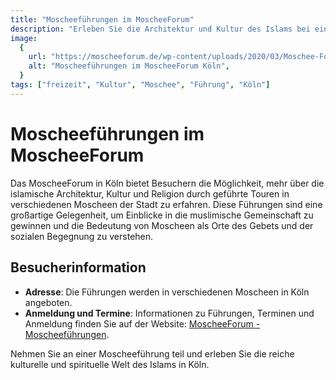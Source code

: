 ```yaml
---
title: "Moscheeführungen im MoscheeForum"
description: "Erleben Sie die Architektur und Kultur des Islams bei einer Führung durch die Moscheen Kölns"
image:
  {
    url: "https://moscheeforum.de/wp-content/uploads/2020/03/Moschee-Forum52-scaled-e1583794176198.jpg",
    alt: "Moscheeführungen im MoscheeForum Köln",
  }
tags: ["freizeit", "Kultur", "Moschee", "Führung", "Köln"]
---
```


# Moscheeführungen im MoscheeForum

Das MoscheeForum in Köln bietet Besuchern die Möglichkeit, mehr über die islamische Architektur, Kultur und Religion durch geführte Touren in verschiedenen Moscheen der Stadt zu erfahren. Diese Führungen sind eine großartige Gelegenheit, um Einblicke in die muslimische Gemeinschaft zu gewinnen und die Bedeutung von Moscheen als Orte des Gebets und der sozialen Begegnung zu verstehen.

## Besucherinformation

- **Adresse**: Die Führungen werden in verschiedenen Moscheen in Köln angeboten.
- **Anmeldung und Termine**: Informationen zu Führungen, Terminen und Anmeldung finden Sie auf der Website: [MoscheeForum - Moscheeführungen](https://moscheeforum.de/besucherservice/moscheefuehrungen/).

Nehmen Sie an einer Moscheeführung teil und erleben Sie die reiche kulturelle und spirituelle Welt des Islams in Köln.
